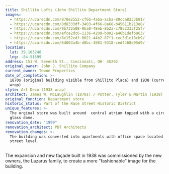 ```yaml
---
title: Shillito Lofts (John Shillito Department Store)
images:
  - https://ucarecdn.com/870e2552-cf6b-4aba-acba-80cca8233b81/
  - https://ucarecdn.com/8d8333df-3403-4f66-8a68-b45611b213e8/
  - https://ucarecdn.com/9b732a08-9ba0-48eb-8b2a-c7852333f25f/
  - https://ucarecdn.com/efce2dc6-1136-4209-b002-a46b1defb963/
  - https://ucarecdn.com/8e152edf-0021-44b2-87f1-cec3d1e18cb9/
  - https://ucarecdn.com/6d603a4b-d8bc-4081-9318-ced4468e95d9/
location:
  lat: 39.103248
  lng: -84.51599
address: 151 W. Seventh St., Cincinnati, OH  45202
original_owner: John J. Shillito Company
current_owner: Towne Properties
date_of_completion: >-
  1870s (original building visible from Shillito Place) and 1938 (current façade
  wrap)
style: Art Deco (1938 wrap)
architect: James W. McLaughlin (1870s) / Potter, Tyler & Martin (1938)
original_function: Department store
historic_status: Part of the Race Street Historic District
unique_features: >-
  The orginal store was built around  central atrium topped with a circular
  glass dome.
renovation_date: "1999"
renovation_architect: PDT Architects
renovation_changes: >-
  The building was converted into apartments with office space located on the
  street level.
---
```


The expansion and new façade built in 1938 was commissioned by the new owners, the Lazarus family, to create a more "fashionable" image for the building.

